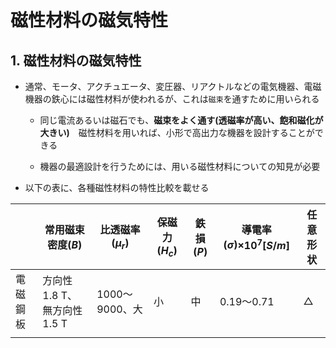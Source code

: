 磁性材料の磁気特性
===============

## 1. 磁性材料の磁気特性

* 通常、モータ、アクチュエータ、変圧器、リアクトルなどの電気機器、電磁機器の鉄心には磁性材料が使われるが、これは`磁束`を通すために用いられる

  * 同じ電流あるいは磁石でも、**磁束をよく通す(透磁率が高い、飽和磁化が大きい)**　磁性材料を用いれば、小形で高出力な機器を設計することができる

  * 機器の最適設計を行うためには、用いる磁性材料についての知見が必要

* 以下の表に、各種磁性材料の特性比較を載せる

|          | 常用磁束密度($B$)            | 比透磁率($\mu_r$) | 保磁力($H_c$) | 鉄損($P$) | 導電率($\sigma$)$\times10^7[S/m]$ | 任意形状 |
| -------- | ---------------------------- | ----------------- | ------------- | --------- | --------------------------------- | -------- |
| 電磁鋼板 | 方向性 1.8 T、無方向性 1.5 T | 1000〜9000、大    | 小            | 中        | 0.19〜0.71                        | △        |
|          |                              |                   |               |           |                                   |          |
